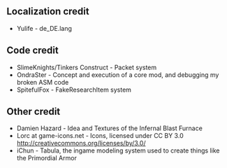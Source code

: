 Localization credit
----
* Yulife - de_DE.lang


Code credit
----
* SlimeKnights/Tinkers Construct - Packet system
* OndraSter - Concept and execution of a core mod, and debugging my broken ASM code
* SpitefulFox - FakeResearchItem system

Other credit
----
* Damien Hazard - Idea and Textures of the Infernal Blast Furnace
* Lorc at game-icons.net - Icons, licensed under CC BY 3.0 http://creativecommons.org/licenses/by/3.0/
* iChun - Tabula, the ingame modeling system used to create things like the Primordial Armor





